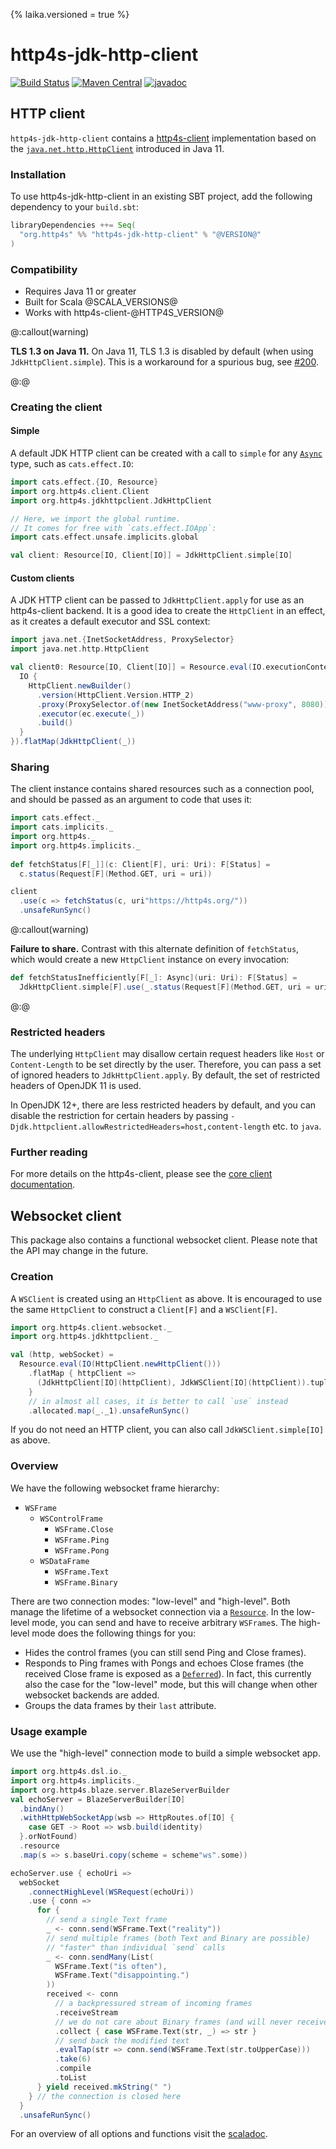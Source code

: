 {% laika.versioned = true %}

# http4s-jdk-http-client

[![Build Status](https://github.com/http4s/http4s-jdk-http-client/workflows/CI/badge.svg?branch=master)](https://github.com/http4s/http4s-jdk-http-client/actions) [![Maven Central](https://maven-badges.herokuapp.com/maven-central/org.http4s/http4s-jdk-http-client_@SCALA_VERSION@/badge.svg)](https://maven-badges.herokuapp.com/maven-central/org.http4s/http4s-jdk-http-client_@SCALA_VERSION@) [![javadoc](https://javadoc.io/badge2/org.http4s/http4s-jdk-http-client_2.13/javadoc.svg)](https://javadoc.io/doc/org.http4s/http4s-jdk-http-client_2.13)

## HTTP client

`http4s-jdk-http-client` contains a [http4s-client] implementation based on
the [`java.net.http.HttpClient`][Java HttpClient] introduced in Java
11.

### Installation

To use http4s-jdk-http-client in an existing SBT project, add the
following dependency to your `build.sbt`:

```scala
libraryDependencies ++= Seq(
  "org.http4s" %% "http4s-jdk-http-client" % "@VERSION@"
)
```

### Compatibility

* Requires Java 11 or greater
* Built for Scala @SCALA_VERSIONS@
* Works with http4s-client-@HTTP4S_VERSION@

@:callout(warning)

**TLS 1.3 on Java 11.** On Java 11, TLS 1.3 is disabled by default (when using `JdkHttpClient.simple`).
This is a workaround for a spurious bug, see [#200](https://github.com/http4s/http4s-jdk-http-client/issues/200).

@:@

### Creating the client

#### Simple

A default JDK HTTP client can be created with a call to `simple` for
any [`Async`][Async] type, such as `cats.effect.IO`:

```scala mdoc:silent:reset-class
import cats.effect.{IO, Resource}
import org.http4s.client.Client
import org.http4s.jdkhttpclient.JdkHttpClient

// Here, we import the global runtime.
// It comes for free with `cats.effect.IOApp`:
import cats.effect.unsafe.implicits.global

val client: Resource[IO, Client[IO]] = JdkHttpClient.simple[IO]
```

#### Custom clients

A JDK HTTP client can be passed to `JdkHttpClient.apply` for use as an
http4s-client backend.  It is a good idea to create the `HttpClient`
in an effect, as it creates a default executor and SSL context:

```scala mdoc:silent
import java.net.{InetSocketAddress, ProxySelector}
import java.net.http.HttpClient

val client0: Resource[IO, Client[IO]] = Resource.eval(IO.executionContext.flatMap { ec =>
  IO {
    HttpClient.newBuilder()
      .version(HttpClient.Version.HTTP_2)
      .proxy(ProxySelector.of(new InetSocketAddress("www-proxy", 8080)))
      .executor(ec.execute(_))
      .build()
  }
}).flatMap(JdkHttpClient(_))
```

### Sharing

The client instance contains shared resources such as a connection
pool, and should be passed as an argument to code that uses it:

```scala mdoc
import cats.effect._
import cats.implicits._
import org.http4s._
import org.http4s.implicits._
  
def fetchStatus[F[_]](c: Client[F], uri: Uri): F[Status] =
  c.status(Request[F](Method.GET, uri = uri))

client
  .use(c => fetchStatus(c, uri"https://http4s.org/"))
  .unsafeRunSync()
```

@:callout(warning)

**Failure to share.**
Contrast with this alternate definition of `fetchStatus`, which would
create a new `HttpClient` instance on every invocation:

```scala mdoc
def fetchStatusInefficiently[F[_]: Async](uri: Uri): F[Status] =
  JdkHttpClient.simple[F].use(_.status(Request[F](Method.GET, uri = uri)))
```

@:@

### Restricted headers

The underlying `HttpClient` may disallow certain request headers like `Host`
or `Content-Length` to be set directly by the user. Therefore, you can pass a set
of ignored headers to `JdkHttpClient.apply`. By default, the set of restricted
headers of OpenJDK 11 is used.

In OpenJDK 12+, there are less restricted headers by default, and you can disable
the restriction for certain headers by passing
`-Djdk.httpclient.allowRestrictedHeaders=host,content-length` etc. to `java`.

### Further reading

For more details on the http4s-client, please see the [core client
documentation][http4s-client].

## Websocket client

This package also contains a functional websocket client. Please note that
the API may change in the future.

### Creation

A `WSClient` is created
using an `HttpClient` as above. It is encouraged to use the same `HttpClient`
to construct a `Client[F]` and a `WSClient[F]`.

```scala mdoc
import org.http4s.client.websocket._
import org.http4s.jdkhttpclient._

val (http, webSocket) =
  Resource.eval(IO(HttpClient.newHttpClient()))
    .flatMap { httpClient =>
      (JdkHttpClient[IO](httpClient), JdkWSClient[IO](httpClient)).tupled
    }
    // in almost all cases, it is better to call `use` instead
    .allocated.map(_._1).unsafeRunSync()
```

If you do not need an HTTP client, you can also call `JdkWSClient.simple[IO]` as above.

### Overview

We have the following websocket frame hierarchy:

 - `WSFrame`
     - `WSControlFrame`
         - `WSFrame.Close`
         - `WSFrame.Ping`
         - `WSFrame.Pong`
     - `WSDataFrame`
         - `WSFrame.Text`
         - `WSFrame.Binary`

There are two connection modes: "low-level" and "high-level". Both manage the lifetime of a
websocket connection via a [`Resource`][Resource].
In the low-level mode, you can send and have to receive arbitrary `WSFrame`s.
The high-level mode does the following things for you:

 - Hides the control frames (you can still send Ping and Close frames).
 - Responds to Ping frames with Pongs and echoes Close frames (the received Close frame is exposed
   as a [`Deferred`][Deferred]). In fact, this currently also the case for the
   "low-level" mode, but this will change when other websocket backends are added.
 - Groups the data frames by their `last` attribute.

### Usage example

We use the "high-level" connection mode to build a simple websocket app.

```scala mdoc:invisible
import org.http4s.dsl.io._
import org.http4s.implicits._
import org.http4s.blaze.server.BlazeServerBuilder
val echoServer = BlazeServerBuilder[IO]
  .bindAny()
  .withHttpWebSocketApp(wsb => HttpRoutes.of[IO] {
    case GET -> Root => wsb.build(identity)
  }.orNotFound)
  .resource
  .map(s => s.baseUri.copy(scheme = scheme"ws".some))
```

```scala mdoc
echoServer.use { echoUri =>
  webSocket
    .connectHighLevel(WSRequest(echoUri))
    .use { conn =>
      for {
        // send a single Text frame
        _ <- conn.send(WSFrame.Text("reality"))
        // send multiple frames (both Text and Binary are possible)
        // "faster" than individual `send` calls
        _ <- conn.sendMany(List(
          WSFrame.Text("is often"),
          WSFrame.Text("disappointing.")
        ))
        received <- conn
          // a backpressured stream of incoming frames
          .receiveStream
          // we do not care about Binary frames (and will never receive any)
          .collect { case WSFrame.Text(str, _) => str }
          // send back the modified text
          .evalTap(str => conn.send(WSFrame.Text(str.toUpperCase)))
          .take(6)
          .compile
          .toList
      } yield received.mkString(" ")
    } // the connection is closed here
  }
  .unsafeRunSync()
```

For an overview of all options and functions visit the [scaladoc].

[http4s-client]: https://http4s.org/v@HTTP4S_VERSION_SHORT@/client/
[Java HttpClient]: https://docs.oracle.com/en/java/javase/11/docs/api/java.net.http/java/net/http/HttpClient.html
[Async]: https://typelevel.org/cats-effect/docs/typeclasses/async
[Resource]: https://typelevel.org/cats-effect/docs/std/resource
[Deferred]: https://typelevel.org/cats-effect/docs/std/deferred
[scaladoc]: https://static.javadoc.io/org.http4s/http4s-jdk-http-client_@SCALA_VERSION@/@VERSION@/org/http4s/jdkhttpclient/index.html
